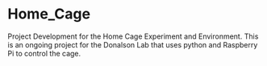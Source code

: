 # Home_Cage

Project Development for the Home Cage Experiment and Environment. This is an ongoing project for the Donalson Lab that uses python and Raspberry Pi to control the cage.